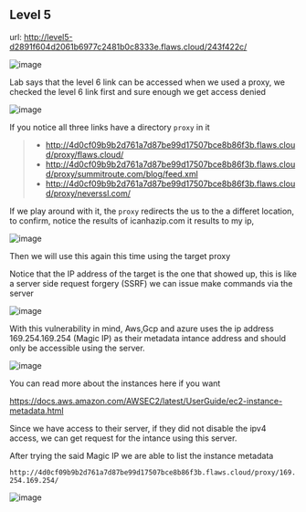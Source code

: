## Level 5
url: http://level5-d2891f604d2061b6977c2481b0c8333e.flaws.cloud/243f422c/

![image](https://github.com/user-attachments/assets/ff87639d-72f3-41d7-9a2d-ec12ebd99fc8)

Lab says that the level 6 link can be accessed when we used a proxy, we checked the level 6 link first and sure enough we get access denied

![image](https://github.com/user-attachments/assets/5f8ff2ea-d531-4221-9ca1-d53b90bd027f)

If you notice all three links have a directory `proxy` in it

>- http://4d0cf09b9b2d761a7d87be99d17507bce8b86f3b.flaws.cloud/proxy/flaws.cloud/
>- http://4d0cf09b9b2d761a7d87be99d17507bce8b86f3b.flaws.cloud/proxy/summitroute.com/blog/feed.xml
>- http://4d0cf09b9b2d761a7d87be99d17507bce8b86f3b.flaws.cloud/proxy/neverssl.com/
>
If we  play around with it, the `proxy` redirects the us to the a differet location, to confirm, notice the results of icanhazip.com it results to my ip, 

![image](https://github.com/user-attachments/assets/bcb95ce7-c823-4484-9828-6e3b5149b34f)

Then we will use this again this time using the target proxy

Notice that the IP address of the target is the one that showed up, this is like a server side request forgery (SSRF) we can issue make commands via the server

![image](https://github.com/user-attachments/assets/f6d0d92f-06c6-4339-972d-f6e4c5f68a35)

With this vulnerability in mind, Aws,Gcp and azure uses the ip address 169.254.169.254 (Magic IP) as their metadata intance address and should only be accessible using the server.

![image](https://github.com/user-attachments/assets/c9b93321-a6a4-455e-aa97-649e59e5eb64)

You can read more about the instances here if you want 


https://docs.aws.amazon.com/AWSEC2/latest/UserGuide/ec2-instance-metadata.html

Since we have access to their server, if they did not disable the ipv4 access, we can get request for the intance using this server.

After trying the said Magic IP we are able to list the instance metadata 

`http://4d0cf09b9b2d761a7d87be99d17507bce8b86f3b.flaws.cloud/proxy/169.254.169.254/`

![image](https://github.com/user-attachments/assets/aff90250-a6c4-4639-90ff-1be8e50d520b)





